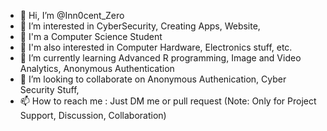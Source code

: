 - 👋 Hi, I’m @Inn0cent_Zero
- 👀 I’m interested in CyberSecurity, Creating Apps, Website,
- 🙌 I'm a Computer Science Student
- 🦋 I'm also interested in Computer Hardware, Electronics stuff, etc. 
- 🌱 I’m currently learning Advanced R programming, Image and Video Analytics, Anonymous Authentication
- 💞️ I’m looking to collaborate on Anonymous Authenication, Cyber Security Stuff,
- 📫 How to reach me : Just DM me or pull request (Note: Only for Project Support, Discussion, Collaboration)

<!---
thevipvaishnav/thevipvaishnav is a ✨ special ✨ repository because its `README.md` (this file) appears on your GitHub profile.
You can click the Preview link to take a look at your changes.
--->
